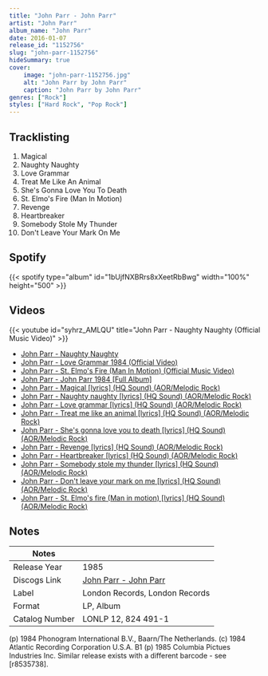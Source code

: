 ```yaml
---
title: "John Parr - John Parr"
artist: "John Parr"
album_name: "John Parr"
date: 2016-01-07
release_id: "1152756"
slug: "john-parr-1152756"
hideSummary: true
cover:
    image: "john-parr-1152756.jpg"
    alt: "John Parr by John Parr"
    caption: "John Parr by John Parr"
genres: ["Rock"]
styles: ["Hard Rock", "Pop Rock"]
---
```

## Tracklisting
1. Magical
2. Naughty Naughty
3. Love Grammar
4. Treat Me Like An Animal
5. She's Gonna Love You To Death
6. St. Elmo's Fire (Man In Motion)
7. Revenge
8. Heartbreaker
9. Somebody Stole My Thunder
10. Don't Leave Your Mark On Me
## Spotify
{{< spotify type="album" id="1bUjfNXBRrs8xXeetRbBwg" width="100%" height="500" >}}

## Videos
{{< youtube id="syhrz_AMLQU" title="John Parr - Naughty Naughty (Official Music Video)" >}}
- [John Parr - Naughty Naughty](https://www.youtube.com/watch?v=UY9VGQERxMA)
- [John Parr - Love Grammar 1984 (Official Video)](https://www.youtube.com/watch?v=FntI8wFhEfE)
- [John Parr - St. Elmo's Fire (Man In Motion) (Official Music Video)](https://www.youtube.com/watch?v=dx7vNdAb5e4)
- [John Parr - John Parr 1984 [Full Album]](https://www.youtube.com/watch?v=GektcmKmB5Q)
- [John Parr - Magical [lyrics] (HQ Sound) (AOR/Melodic Rock)](https://www.youtube.com/watch?v=KebmenJpGwM)
- [John Parr - Naughty naughty [lyrics] (HQ Sound) (AOR/Melodic Rock)](https://www.youtube.com/watch?v=KVt1BcSzaVs)
- [John Parr - Love grammar [lyrics] (HQ Sound) (AOR/Melodic Rock)](https://www.youtube.com/watch?v=CdooN4mkhAw)
- [John Parr - Treat me like an animal [lyrics] (HQ Sound) (AOR/Melodic Rock)](https://www.youtube.com/watch?v=4RCGKr-sG-U)
- [John Parr - She's gonna love you to death [lyrics] (HQ Sound) (AOR/Melodic Rock)](https://www.youtube.com/watch?v=G_W2apd5I6Q)
- [John Parr - Revenge [lyrics] (HQ Sound) (AOR/Melodic Rock)](https://www.youtube.com/watch?v=2uPS6itedvU)
- [John Parr - Heartbreaker [lyrics] (HQ Sound) (AOR/Melodic Rock)](https://www.youtube.com/watch?v=2l_EhoIxTLM)
- [John Parr - Somebody stole my thunder [lyrics] (HQ Sound) (AOR/Melodic Rock)](https://www.youtube.com/watch?v=wLltCfWmkJU)
- [John Parr - Don't leave your mark on me [lyrics] (HQ Sound) (AOR/Melodic Rock)](https://www.youtube.com/watch?v=rqJDv_8gqHE)
- [John Parr - St. Elmo's fire (Man in motion) [lyrics] (HQ Sound) (AOR/Melodic Rock)](https://www.youtube.com/watch?v=Mwu-aSW8NLQ)

## Notes
| Notes          |             |
| ---------------| ----------- |
| Release Year   | 1985 |
| Discogs Link   | [John Parr - John Parr](https://www.discogs.com/release/1152756-John-Parr-John-Parr) |
| Label          | London Records, London Records |
| Format         | LP, Album |
| Catalog Number | LONLP 12, 824 491-1 |

(p) 1984 Phonogram International B.V., Baarn/The Netherlands. (c) 1984 Atlantic Recording Corporation U.S.A. B1 (p) 1985 Columbia Pictues Industries Inc.  Similar release exists with a different barcode - see [r8535738]. 
